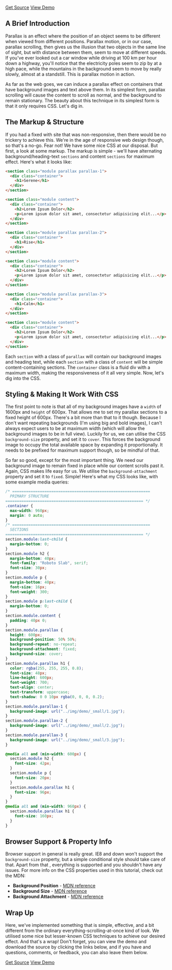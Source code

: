 <p class="text-align--center">
<a href="http://callmenick.com/tutorial-demos/simple-parallax-effect/simple-parallax-effect-source.zip" class="button button--inline-block button--medium">Get Source</a>
<a href="http://callmenick.com/tutorial-demos/simple-parallax-effect/" class="button button--inline-block button--medium">View Demo</a>
</p>

## A  Brief Introduction

Parallax is an effect where the position of an object seems to be different when viewed from different positions. Parallax motion, or in our case, parallax scrolling, then gives us the illusion that two objects in the same line of sight, but with distance between them, seem to move at different speeds. If you've ever looked out a car window while driving at 100 km per hour down a highway, you'll notice that the electricity poles seem to zip by at a high pace, while the mountains in the background seem to move by really slowly, almost at a standstill. This is parallax motion in action.

As far as the web goes, we can induce a parallax effect on containers that have background images and text above them. In its simplest form, parallax scrolling will cause the content to scroll as normal, and the background to remain stationary. The beauty about this technique in its simplest form is that it only requires CSS. Let's dig in.

## The Markup & Structure

If you had a fixed with site that was non-responsive, then there would be no trickery to achieve this. We're in the age of responsive web design though, so that's a no-go. Fear not! We have some nice CSS at our disposal. But first, a look at some markup. The markup is simple - we'll have alternating background/heading-text `sections` and content `sections` for maximum effect. Here's what it looks like:

```html
<section class="module parallax parallax-1">
  <div class="container">
    <h1>Serene</h1>
  </div>
</section>

<section class="module content">
  <div class="container">
    <h2>Lorem Ipsum Dolor</h2>
    <p>Lorem ipsum dolor sit amet, consectetur adipisicing elit...</p>
  </div>
</section>

<section class="module parallax parallax-2">
  <div class="container">
    <h1>Rise</h1>
  </div>
</section>

<section class="module content">
  <div class="container">
    <h2>Lorem Ipsum Dolor</h2>
    <p>Lorem ipsum dolor sit amet, consectetur adipisicing elit...</p>
  </div>
</section>

<section class="module parallax parallax-3">
  <div class="container">
    <h1>Calm</h1>
  </div>
</section>

<section class="module content">
  <div class="container">
    <h2>Lorem Ipsum Dolor</h2>
    <p>Lorem ipsum dolor sit amet, consectetur adipisicing elit...</p>
  </div>
</section>
```

Each `section` with a class of `parallax` will contain our background images and heading text, while each `section` with a class of `content` will be simple content-containing sections. The `container` class is a fluid div with a maximum width, making the responsiveness of it all very simple. Now, let's dig into the CSS.

## Styling & Making It Work With CSS

The first point to note is that all of my background images have a `width` of 1600px and `height` of 600px. That allows me to set my parallax sections to a fixed height of 600px. There's a bit more than that to it though. Because I don't want repeating backgrounds (I'm using big and bold images), I can't always expect users to be at maximum width (which will allow the background images to be in full view). Luckily for us, we can utilise the CSS `background-size` property, and set it to `cover`. This forces the background image to occupy the total available space by expanding it proportionally. It needs to be prefixed for maximum support though, so be mindful of that.

So far so good, except for the most important thing. We need our background image to remain fixed in place while our content scrolls past it. Again, CSS makes life easy for us. We utilise the `background-attachment` property and set it to `fixed`. Simple! Here's what my CSS looks like, with some example media queries:

```css
/* ============================================================
  PRIMARY STRUCTURE
============================================================ */
.container {
  max-width: 960px;
  margin: 0 auto;
}
/* ============================================================
  SECTIONS
============================================================ */
section.module:last-child {
  margin-bottom: 0;
}
section.module h2 {
  margin-bottom: 40px;
  font-family: "Roboto Slab", serif;
  font-size: 30px;
}
section.module p {
  margin-bottom: 40px;
  font-size: 16px;
  font-weight: 300;
}
section.module p:last-child {
  margin-bottom: 0;
}
section.module.content {
  padding: 40px 0;
}
section.module.parallax {
  height: 600px;
  background-position: 50% 50%;
  background-repeat: no-repeat;
  background-attachment: fixed;
  background-size: cover;
}
section.module.parallax h1 {
  color: rgba(255, 255, 255, 0.8);
  font-size: 48px;
  line-height: 600px;
  font-weight: 700;
  text-align: center;
  text-transform: uppercase;
  text-shadow: 0 0 10px rgba(0, 0, 0, 0.2);
}
section.module.parallax-1 {
  background-image: url("../img/demo/_small/1.jpg");
}
section.module.parallax-2 {
  background-image: url("../img/demo/_small/2.jpg");
}
section.module.parallax-3 {
  background-image: url("../img/demo/_small/3.jpg");
}

@media all and (min-width: 600px) {
  section.module h2 {
    font-size: 42px;
  }
  section.module p {
    font-size: 20px;
  }
  section.module.parallax h1 {
    font-size: 96px;
  }
}
@media all and (min-width: 960px) {
  section.module.parallax h1 {
    font-size: 160px;
  }
}
```

## Browser Support & Property Info

Browser support in general is really great. IE8 and down won't support the `background-size` property, but a simple conditional style should take care of that. Apart from that , everything is supported and you shouldn't have any issues. For more info on the CSS properties used in this tutorial, check out the MDN:

* **Background Position** - [MDN reference](https://developer.mozilla.org/en-US/docs/Web/CSS/background-position)
* **Background Size** - [MDN reference](https://developer.mozilla.org/en-US/docs/Web/CSS/background-size)
* **Background Attachment** - [MDN reference](https://developer.mozilla.org/en-US/docs/Web/CSS/background-attachment)

## Wrap Up

Here, we've implemented something that is simple, effective, and a bit different from the ordinary everything-scrolling-at-once kind of look. We utilised some nice but lesser-known CSS techniques to achieve our desired effect. And that's a wrap! Don't forget, you can view the demo and download the source by clicking the links below, and if you have and questions, comments, or feedback, you can also leave them below.

<p class="text-align--center">
<a href="http://callmenick.com/tutorial-demos/simple-parallax-effect/simple-parallax-effect-source.zip" class="button button--inline-block button--medium">Get Source</a>
<a href="http://callmenick.com/tutorial-demos/simple-parallax-effect/" class="button button--inline-block button--medium">View Demo</a>
</p>